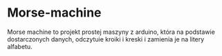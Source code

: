 # Morse-machine
Morse machine to projekt prostej maszyny z arduino,
która na podstawie dostarczonych danych,
odczytuie kroiki i kreski i zamienia je na litery alfabetu.
